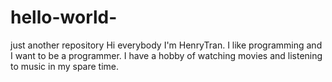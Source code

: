 # hello-world-
just another repository
Hi everybody
I'm HenryTran. I like programming and I want to be a programmer.
I have a hobby of watching movies and listening to music in my spare time.
